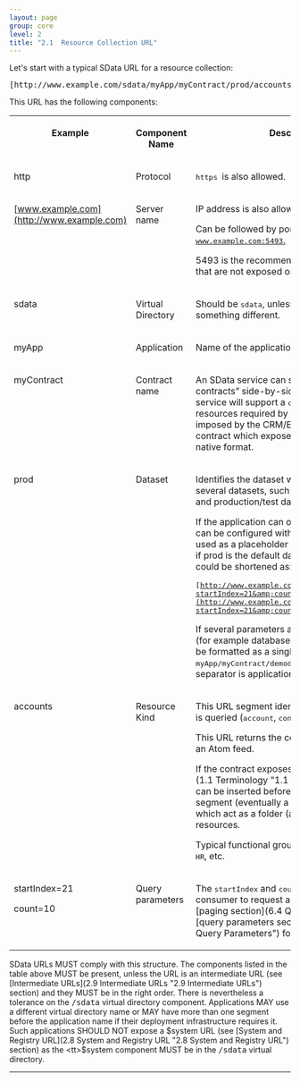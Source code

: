 ```yaml
---
layout: page
group: core
level: 2
title: "2.1  Resource Collection URL"
---
```


Let's start with a typical SData URL for a resource collection:

<pre>[http://www.example.com/sdata/myApp/myContract/prod/accounts?startIndex=21&amp;count=10](http://sdata.acme.com/sdata/myApp/myContract/prod/accounts?startIndex=21&amp;count=10) 
</pre>

This URL has the following components:

<table class="content">
<tbody>

<tr>

<th valign="top">

**Example**

</th>
<th valign="top">

**Component Name**

</th>
<th valign="top">

**Description / Comments**

</th>

</tr>

<tr>

<td>

http

</td>
<td>

Protocol

</td>
<td>

<tt>https </tt>is also allowed.

</td>

</tr>

<tr>

<td valign="top">

[www.example.com](http://www.example.com)

</td>
<td valign="top">

Server name

</td>
<td>

IP address is also allowed (<tt>192.168.1.1</tt>).

Can be followed by port number. For example
<tt>[www.example<tt>.c</tt>](http://www.example.com:5493/)</tt>[<tt>om:5493</tt>.](http://www.example.com:5493)

5493 is the recommended port number for SData services that are not exposed
on the Internet.

</td>

</tr>

<tr>

<td valign="top">

sdata

</td>
<td>

Virtual Directory

</td>
<td>

Should be <tt>sdata</tt>, unless the technical framework imposes something
different.

</td>

</tr>

<tr>

<td>

myApp

</td>
<td>

Application

</td>
<td>

Name of the application.

</td>

</tr>

<tr>

<td valign="top">

myContract

</td>
<td valign="top">

Contract name

</td>
<td>

An SData service can support several “integration contracts” side-by-side.
For example, a typical Sage ERP service will support a <tt>crmErp</tt> contract
which exposes the resources required by CRM integration (with schemas imposed by
the CRM/ERP contract) and a <tt>native</tt> or <tt>default</tt> contract which
exposes all the resources of the ERP in their native format.

</td>

</tr>

<tr>

<td valign="top">

prod

</td>
<td valign="top">

Dataset

</td>
<td>

Identifies the dataset when the application gives access to several datasets,
such as several companies and&nbsp;production/test datasets.

If the application can only handle a single dataset, or if it can be
configured with a default dataset, a hyphen can be used as a placeholder for the
default dataset. For example, if prod is the default dataset in the example
above, the URL could be shortened as:

<tt>[http://www.example.com/sdata/myApp/myContract/-/accounts?startIndex=21&amp;count=10](http://www.example.com/sdata/myApp/myContract/-/accounts?startIndex=21&amp;count=10)</tt>

If several parameters are required to specify the dataset (for example
database name and company id), they should be formatted as a single&nbsp;segment in
the URL. For example, <tt>myApp/myContract/demodb;acme/accounts</tt> -- the
semicolon separator is application specific, not imposed by SData.

</td>

</tr>

<tr>

<td valign="top">

accounts

</td>
<td valign="top">

Resource Kind

</td>
<td>

This URL segment identifies the kind of resource that is&nbsp;queried
(<tt>account</tt>, <tt>contact</tt>, <tt>salesOrder</tt>, etc.)

This URL returns the collection of all account resources, as an Atom feed.

If the contract exposes a large number of [resources
kinds](1.1 Terminology "1.1 Terminology"), a functional group can be inserted before the resource kind
segment&nbsp;(eventually a hierarchy of functional groups), which&nbsp;act as a folder (a
hierarchy of folders) to organize the resources.

Typical functional groups would be <tt>financials</tt>,
<tt>commercials</tt>, <tt>HR</tt>, etc.

</td>

</tr>

<tr>

<td valign="top">

startIndex=21

count=10

</td>
<td valign="top">

Query parameters

</td>
<td>

The <tt>startIndex</tt> and <tt>count</tt> parameters allow the service
consumer to request a specific page in a collection. See
[paging section](6.4 Query Paging "6.4 Query Paging") and [query
parameters section](2.11 Query Parameters "2.11  Query Parameters") for details.

</td>

</tr>

</tbody>
</table>

SData URLs MUST comply with this structure. The components
listed in the table above MUST be present, unless the URL is an intermediate URL
(see [Intermediate URLs](2.9 Intermediate URLs "2.9 Intermediate URLs") section) and they MUST be in
the right order. There is nevertheless a tolerance on the <tt>/sdata</tt>
virtual directory component. Applications MAY use a different virtual directory
name or MAY have more than one segment before the application name if their
deployment infrastructure requires it. Such applications SHOULD NOT expose a
$system URL (see [System and Registry URL](2.8 System and Registry URL "2.8  System and Registry URL") section) as
the <tt>$system</tt> component MUST be in the <tt>/sdata</tt> virtual directory.

* * *